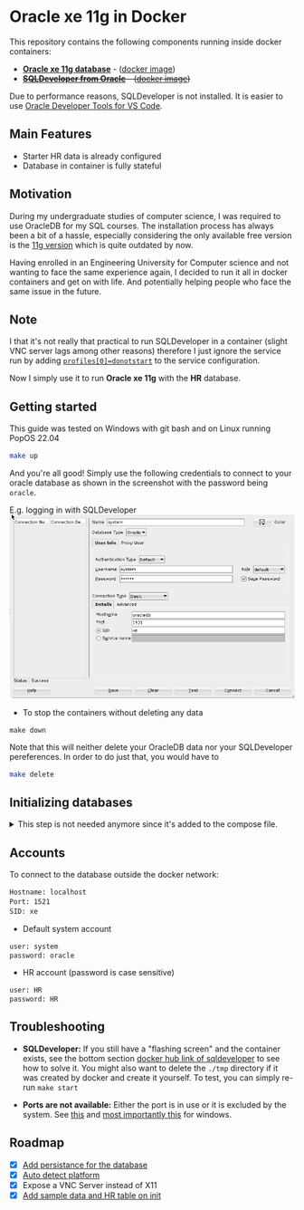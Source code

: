# Oracle xe 11g in Docker

This repository contains the following components running inside docker containers:

- [**Oracle xe 11g database**](https://www.oracle.com/technical-resources/articles/database/sql-11g-xe-quicktour.html) - ([docker image](https://hub.docker.com/r/gvenzl/oracle-xe))
- ~~[**SQLDeveloper from Oracle**](https://www.oracle.com/database/sqldeveloper/) - ([docker image](https://hub.docker.com/r/usersina/sqldeveloper))~~

Due to performance reasons, SQLDeveloper is not installed.
It is easier to use [Oracle Developer Tools for VS Code](https://marketplace.visualstudio.com/items?itemName=Oracle.oracledevtools).

## Main Features

- Starter HR data is already configured
- Database in container is fully stateful

## Motivation

During my undergraduate studies of computer science, I was required to use OracleDB for my SQL courses.
The installation process has always been a bit of a hassle, especially considering the only available free version is the [11g version](https://www.oracle.com/database/technologies/xe-downloads.html) which is quite outdated by now.

Having enrolled in an Engineering University for Computer science and not wanting to face the same experience again, I decided to run it all in docker containers and get on with life.
And potentially helping people who face the same issue in the future.

## Note

I that it's not really that practical to run SQLDeveloper in a container (slight VNC server lags among other reasons) therefore I just ignore the service run by adding [`profiles[0]=donotstart`](./docker-compose.yml#26) to the service configuration.

Now I simply use it to run **Oracle xe 11g** with the **HR** database.

## Getting started

This guide was tested on Windows with git bash and on Linux running PopOS 22.04

```bash
make up
```

And you're all good! Simply use the following credentials to connect to your oracle database as shown in the screenshot with the password being `oracle`.

E.g. logging in with SQLDeveloper
![sqldeveloper-login](./media/sqldeveloper-login.JPG)

- To stop the containers without deleting any data

```
make down
```

Note that this will neither delete your OracleDB data nor your SQLDeveloper pereferences.
In order to do just that, you would have to

```bash
make delete
```

## Initializing databases

<details>

<summary>This step is not needed anymore since it's added to the compose file.</summary>

## II. Extra setup

You might also want to unlock the HR account to have access to the [HR (or Human Resources) schema](https://www.webucator.com/article/oracles-demo-hr-schema/) which is just a collection of useful tables often used for testing.

### 1. Unlocking HR

HR and a bunch of other tables are now unlocked by default.

To use it simply

- Enter into the running container with the system account

```bash
make shell
```

- Connect with the HR account

```bash
sqlplus HR/HR
```

You can now run queries against the HR database

```SQL
SELECT TABLE_NAME FROM USER_TABLES;
```

</details>

## Accounts

To connect to the database outside the docker network:

```bash
Hostname: localhost
Port: 1521
SID: xe
```

- Default system account

```
user: system
password: oracle
```

- HR account (password is case sensitive)

```
user: HR
password: HR
```

## Troubleshooting

- **SQLDeveloper:** If you still have a "flashing screen" and the container exists, see the bottom section [docker hub link of sqldeveloper](https://hub.docker.com/r/marcelhuberfoo/sqldeveloper) to see how to solve it.
  You might also want to delete the `./tmp` directory if it was created by docker and create it yourself. To test, you can simply re-run `make start`

- **Ports are not available:** Either the port is in use or it is excluded by the system. See [this](https://github.com/docker/for-win/issues/9272#issuecomment-731847321) and [most importantly this](https://superuser.com/a/1610009/1024072) for windows.

## Roadmap

- [x] [Add persistance for the database](https://stackoverflow.com/a/65409258/10543130)
- [x] [Auto detect platform](https://stackoverflow.com/questions/394230/how-to-detect-the-os-from-a-bash-script)
- [x] Expose a VNC Server instead of X11
- [x] [Add sample data and HR table on init](https://hub.docker.com/r/gvenzl/oracle-xe)
